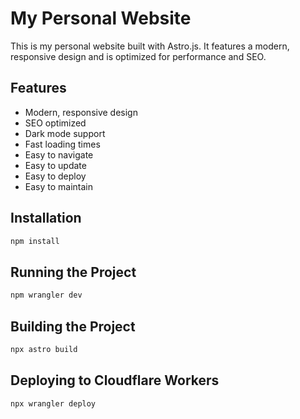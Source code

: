 # My Personal Website

This is my personal website built with Astro.js. It features a modern, responsive design and is optimized for performance and SEO.

## Features

- Modern, responsive design
- SEO optimized
- Dark mode support
- Fast loading times
- Easy to navigate
- Easy to update
- Easy to deploy
- Easy to maintain


## Installation

```bash
npm install
```

## Running the Project

```bash
npm wrangler dev
```

## Building the Project

```bash
npx astro build
```

## Deploying to Cloudflare Workers

```bash
npx wrangler deploy
```